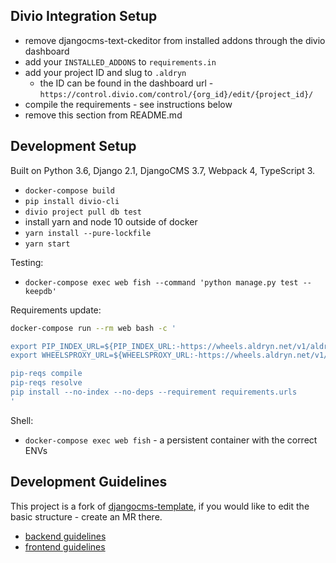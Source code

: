 Divio Integration Setup
-------------------------------------------------------------------------------
- remove djangocms-text-ckeditor from installed addons through the divio dashboard
- add your `INSTALLED_ADDONS` to `requirements.in`
- add your project ID and slug to `.aldryn`
    - the ID can be found in the dashboard url - `https://control.divio.com/control/{org_id}/edit/{project_id}/`
- compile the requirements - see instructions below
- remove this section from README.md


Development Setup
-------------------------------------------------------------------------------
Built on Python 3.6, Django 2.1, DjangoCMS 3.7, Webpack 4, TypeScript 3.

- `docker-compose build`
- `pip install divio-cli`
- `divio project pull db test`
- install yarn and node 10 outside of docker
- `yarn install --pure-lockfile`
- `yarn start`

Testing:
- `docker-compose exec web fish --command 'python manage.py test --keepdb'`

Requirements update:
```bash
docker-compose run --rm web bash -c '

export PIP_INDEX_URL=${PIP_INDEX_URL:-https://wheels.aldryn.net/v1/aldryn-extras+pypi/${WHEELS_PLATFORM:-aldryn-baseproject-py3}/+simple/}
export WHEELSPROXY_URL=${WHEELSPROXY_URL:-https://wheels.aldryn.net/v1/aldryn-extras+pypi/${WHEELS_PLATFORM:-aldryn-baseproject-py3}/}

pip-reqs compile
pip-reqs resolve
pip install --no-index --no-deps --requirement requirements.urls
'
```

Shell:
- `docker-compose exec web fish` - a persistent container with the correct ENVs


Development Guidelines
-------------------------------------------------------------------------------
This project is a fork of [djangocms-template](https://gitlab.com/what-digital/djangocms-template/), if you would like to edit the basic structure - create an MR there.

- [backend guidelines](/docs/readme/backend.md)
- [frontend guidelines](/docs/readme/frontend.md)
